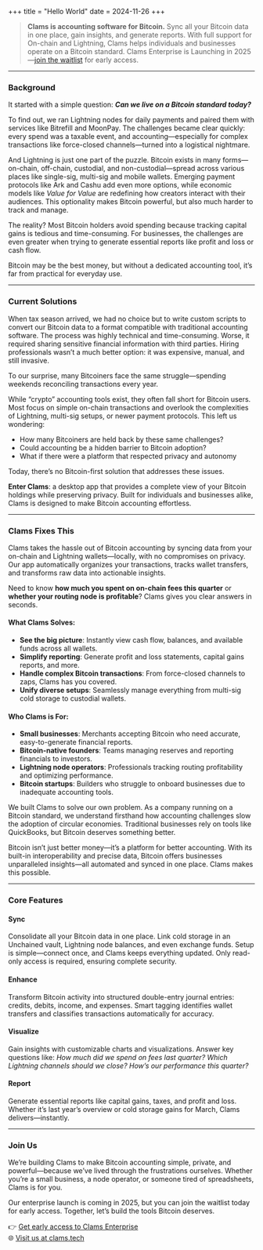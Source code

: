 +++
title = "Hello World"
date = 2024-11-26
+++

> **Clams is accounting software for Bitcoin.** Sync all your Bitcoin data in one place, gain insights, and generate reports. With full support for On-chain and Lightning, Clams helps individuals and businesses operate on a Bitcoin standard. Clams Enterprise is Launching in 2025—[join the waitlist](http://eepurl.com/i5kuF-/) for early access.

---

### Background

It started with a simple question: **_Can we live on a Bitcoin standard today?_**

To find out, we ran Lightning nodes for daily payments and paired them with services like Bitrefill and MoonPay. The challenges became clear quickly: every spend was a taxable event, and accounting—especially for complex transactions like force-closed channels—turned into a logistical nightmare.

And Lightning is just one part of the puzzle. Bitcoin exists in many forms—on-chain, off-chain, custodial, and non-custodial—spread across various places like single-sig, multi-sig and mobile wallets. Emerging payment protocols like Ark and Cashu add even more options, while economic models like _Value for Value_ are redefining how creators interact with their audiences. This optionality makes Bitcoin powerful, but also much harder to track and manage.

The reality? Most Bitcoin holders avoid spending because tracking capital gains is tedious and time-consuming. For businesses, the challenges are even greater when trying to generate essential reports like profit and loss or cash flow.

Bitcoin may be the best money, but without a dedicated accounting tool, it’s far from practical for everyday use.

---

### Current Solutions

When tax season arrived, we had no choice but to write custom scripts to convert our Bitcoin data to a format compatible with traditional accounting software. The process was highly technical and time-consuming. Worse, it required sharing sensitive financial information with third parties. Hiring professionals wasn’t a much better option: it was expensive, manual, and still invasive.

To our surprise, many Bitcoiners face the same struggle—spending weekends reconciling transactions every year.

While “crypto” accounting tools exist, they often fall short for Bitcoin users. Most focus on simple on-chain transactions and overlook the complexities of Lightning, multi-sig setups, or newer payment protocols. This left us wondering:

- How many Bitcoiners are held back by these same challenges?
- Could accounting be a hidden barrier to Bitcoin adoption?
- What if there were a platform that respected privacy and autonomy

Today, there’s no Bitcoin-first solution that addresses these issues.

**Enter Clams**: a desktop app that provides a complete view of your Bitcoin holdings while preserving privacy. Built for individuals and businesses alike, Clams is designed to make Bitcoin accounting effortless.

---

### Clams Fixes This

Clams takes the hassle out of Bitcoin accounting by syncing data from your on-chain and Lightning wallets—locally, with no compromises on privacy. Our app automatically organizes your transactions, tracks wallet transfers, and transforms raw data into actionable insights.

Need to know **how much you spent on on-chain fees this quarter** or **whether your routing node is profitable**? Clams gives you clear answers in seconds.

#### What Clams Solves:

- **See the big picture**: Instantly view cash flow, balances, and available funds across all wallets.
- **Simplify reporting**: Generate profit and loss statements, capital gains reports, and more.
- **Handle complex Bitcoin transactions**: From force-closed channels to zaps, Clams has you covered.
- **Unify diverse setups**: Seamlessly manage everything from multi-sig cold storage to custodial wallets.

#### Who Clams is For:

- **Small businesses**: Merchants accepting Bitcoin who need accurate, easy-to-generate financial reports.
- **Bitcoin-native founders**: Teams managing reserves and reporting financials to investors.
- **Lightning node operators**: Professionals tracking routing profitability and optimizing performance.
- **Bitcoin startups**: Builders who struggle to onboard businesses due to inadequate accounting tools.

We built Clams to solve our own problem. As a company running on a Bitcoin standard, we understand firsthand how accounting challenges slow the adoption of circular economies. Traditional businesses rely on tools like QuickBooks, but Bitcoin deserves something better.

Bitcoin isn’t just better money—it’s a platform for better accounting. With its built-in interoperability and precise data, Bitcoin offers businesses unparalleled insights—all automated and synced in one place. Clams makes this possible.

---

### Core Features

#### **Sync**

Consolidate all your Bitcoin data in one place. Link cold storage in an Unchained vault, Lightning node balances, and even exchange funds. Setup is simple—connect once, and Clams keeps everything updated. Only read-only access is required, ensuring complete security.

#### **Enhance**

Transform Bitcoin activity into structured double-entry journal entries: credits, debits, income, and expenses. Smart tagging identifies wallet transfers and classifies transactions automatically for accuracy.

#### **Visualize**

Gain insights with customizable charts and visualizations. Answer key questions like: _How much did we spend on fees last quarter? Which Lightning channels should we close? How’s our performance this quarter?_

#### **Report**

Generate essential reports like capital gains, taxes, and profit and loss. Whether it’s last year’s overview or cold storage gains for March, Clams delivers—instantly.

---

### Join Us

We’re building Clams to make Bitcoin accounting simple, private, and powerful—because we’ve lived through the frustrations ourselves. Whether you’re a small business, a node operator, or someone tired of spreadsheets, Clams is for you.

Our enterprise launch is coming in 2025, but you can join the waitlist today for early access. Together, let’s build the tools Bitcoin deserves.

👉 [Get early access to Clams Enterprise](http://eepurl.com/i5kuF-/)  
🌐 [Visit us at clams.tech](https://clams.tech)
